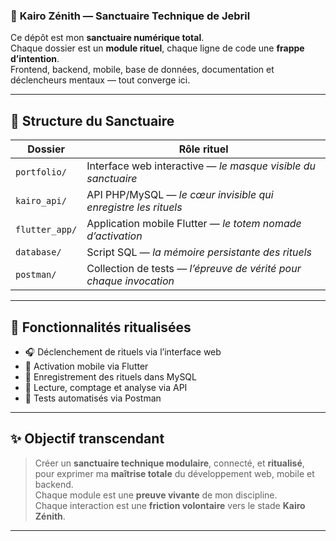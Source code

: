 ### 🧿 **Kairo Zénith — Sanctuaire Technique de Jebril**

Ce dépôt est mon **sanctuaire numérique total**.  
Chaque dossier est un **module rituel**, chaque ligne de code une **frappe d’intention**.  
Frontend, backend, mobile, base de données, documentation et déclencheurs mentaux — tout converge ici.

---

## 🔧 **Structure du Sanctuaire**

| Dossier        | Rôle rituel |
|----------------|-------------|
| `portfolio/`   | Interface web interactive — *le masque visible du sanctuaire*  
| `kairo_api/`   | API PHP/MySQL — *le cœur invisible qui enregistre les rituels*  
| `flutter_app/` | Application mobile Flutter — *le totem nomade d’activation*  
| `database/`    | Script SQL — *la mémoire persistante des rituels*  
| `postman/`     | Collection de tests — *l’épreuve de vérité pour chaque invocation*

---

## 🚀 **Fonctionnalités ritualisées**

- 🎧 Déclenchement de rituels via l’interface web  
- 📱 Activation mobile via Flutter  
- 🐘 Enregistrement des rituels dans MySQL  
- 📜 Lecture, comptage et analyse via API  
- 🧪 Tests automatisés via Postman

---

## ✨ **Objectif transcendant**

> Créer un **sanctuaire technique modulaire**, connecté, et **ritualisé**,  
> pour exprimer ma **maîtrise totale** du développement web, mobile et backend.  
> Chaque module est une **preuve vivante** de mon discipline.  
> Chaque interaction est une **friction volontaire** vers le stade **Kairo Zénith**.

---

